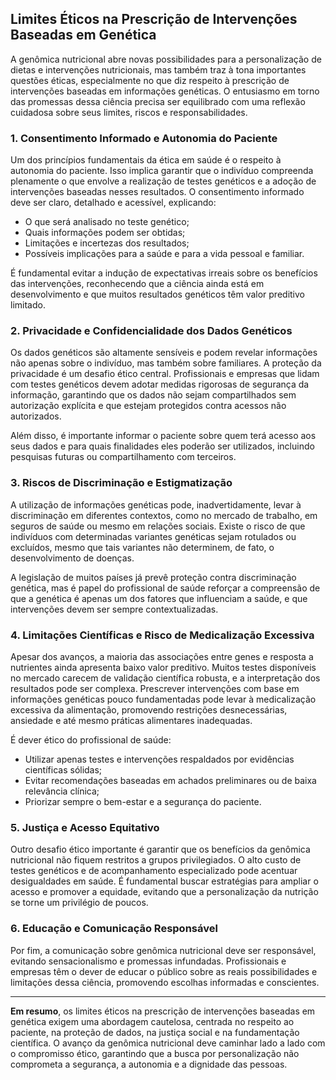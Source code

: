 
## Limites Éticos na Prescrição de Intervenções Baseadas em Genética

A genômica nutricional abre novas possibilidades para a personalização de dietas e intervenções nutricionais, mas também traz à tona importantes questões éticas, especialmente no que diz respeito à prescrição de intervenções baseadas em informações genéticas. O entusiasmo em torno das promessas dessa ciência precisa ser equilibrado com uma reflexão cuidadosa sobre seus limites, riscos e responsabilidades.

### 1. **Consentimento Informado e Autonomia do Paciente**

Um dos princípios fundamentais da ética em saúde é o respeito à autonomia do paciente. Isso implica garantir que o indivíduo compreenda plenamente o que envolve a realização de testes genéticos e a adoção de intervenções baseadas nesses resultados. O consentimento informado deve ser claro, detalhado e acessível, explicando:

- O que será analisado no teste genético;
- Quais informações podem ser obtidas;
- Limitações e incertezas dos resultados;
- Possíveis implicações para a saúde e para a vida pessoal e familiar.

É fundamental evitar a indução de expectativas irreais sobre os benefícios das intervenções, reconhecendo que a ciência ainda está em desenvolvimento e que muitos resultados genéticos têm valor preditivo limitado.

### 2. **Privacidade e Confidencialidade dos Dados Genéticos**

Os dados genéticos são altamente sensíveis e podem revelar informações não apenas sobre o indivíduo, mas também sobre familiares. A proteção da privacidade é um desafio ético central. Profissionais e empresas que lidam com testes genéticos devem adotar medidas rigorosas de segurança da informação, garantindo que os dados não sejam compartilhados sem autorização explícita e que estejam protegidos contra acessos não autorizados.

Além disso, é importante informar o paciente sobre quem terá acesso aos seus dados e para quais finalidades eles poderão ser utilizados, incluindo pesquisas futuras ou compartilhamento com terceiros.

### 3. **Riscos de Discriminação e Estigmatização**

A utilização de informações genéticas pode, inadvertidamente, levar à discriminação em diferentes contextos, como no mercado de trabalho, em seguros de saúde ou mesmo em relações sociais. Existe o risco de que indivíduos com determinadas variantes genéticas sejam rotulados ou excluídos, mesmo que tais variantes não determinem, de fato, o desenvolvimento de doenças.

A legislação de muitos países já prevê proteção contra discriminação genética, mas é papel do profissional de saúde reforçar a compreensão de que a genética é apenas um dos fatores que influenciam a saúde, e que intervenções devem ser sempre contextualizadas.

### 4. **Limitações Científicas e Risco de Medicalização Excessiva**

Apesar dos avanços, a maioria das associações entre genes e resposta a nutrientes ainda apresenta baixo valor preditivo. Muitos testes disponíveis no mercado carecem de validação científica robusta, e a interpretação dos resultados pode ser complexa. Prescrever intervenções com base em informações genéticas pouco fundamentadas pode levar à medicalização excessiva da alimentação, promovendo restrições desnecessárias, ansiedade e até mesmo práticas alimentares inadequadas.

É dever ético do profissional de saúde:

- Utilizar apenas testes e intervenções respaldados por evidências científicas sólidas;
- Evitar recomendações baseadas em achados preliminares ou de baixa relevância clínica;
- Priorizar sempre o bem-estar e a segurança do paciente.

### 5. **Justiça e Acesso Equitativo**

Outro desafio ético importante é garantir que os benefícios da genômica nutricional não fiquem restritos a grupos privilegiados. O alto custo de testes genéticos e de acompanhamento especializado pode acentuar desigualdades em saúde. É fundamental buscar estratégias para ampliar o acesso e promover a equidade, evitando que a personalização da nutrição se torne um privilégio de poucos.

### 6. **Educação e Comunicação Responsável**

Por fim, a comunicação sobre genômica nutricional deve ser responsável, evitando sensacionalismo e promessas infundadas. Profissionais e empresas têm o dever de educar o público sobre as reais possibilidades e limitações dessa ciência, promovendo escolhas informadas e conscientes.

---

**Em resumo**, os limites éticos na prescrição de intervenções baseadas em genética exigem uma abordagem cautelosa, centrada no respeito ao paciente, na proteção de dados, na justiça social e na fundamentação científica. O avanço da genômica nutricional deve caminhar lado a lado com o compromisso ético, garantindo que a busca por personalização não comprometa a segurança, a autonomia e a dignidade das pessoas.
```
